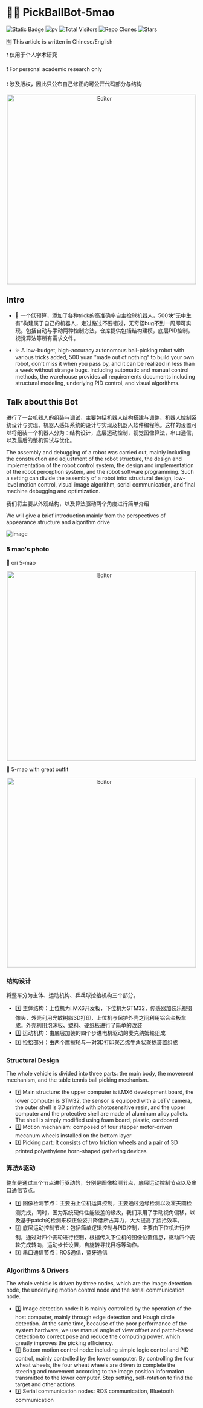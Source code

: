 # 🌈🔥 PickBallBot-5mao
![Static Badge](https://img.shields.io/badge/Robot-Design-blue)
![pv](https://pageview.vercel.app/?github_user=WangJingyao07/PickBallBot-5mao)
![Total Visitors](https://img.shields.io/badge/Total_Visitors-512-blue)
![Repo Clones](https://img.shields.io/badge/Clones-56-blue)
![Stars](https://img.shields.io/github/stars/WangJingyao07/PickBallBot-5mao)

🈶 This article is written in Chinese/English

❗ 仅用于个人学术研究

❗ For personal academic research only

❗ 涉及版权，因此只公布自己修正的可公开代码部分与结构

<div align="center">
	<img src="https://github.com/WangJingyao07/PickBallBot-5mao/assets/45681444/3a65b772-883a-44cd-ac88-9217ce060105" alt="Editor" width="500">
</div>

## Intro
- 🎉 一个低预算，添加了各种trick的高准确率自主捡球机器人，500块“无中生有”构建属于自己的机器人，走过路过不要错过，无奇怪bug不到一周即可实现。包括自动与手动两种控制方法，仓库提供包括结构建模，底层PID控制，视觉算法等所有需求文件。

- ✨ A low-budget, high-accuracy autonomous ball-picking robot with various tricks added, 500 yuan "made out of nothing" to build your own robot, don't miss it when you pass by, and it can be realized in less than a week without strange bugs. Including automatic and manual control methods, the warehouse provides all requirements documents including structural modeling, underlying PID control, and visual algorithms.

## Talk about this Bot
进行了一台机器人的组装与调试，主要包括机器人结构搭建与调整、机器人控制系统设计与实现、机器人感知系统的设计与实现及机器人软件编程等。这样的设置可以将组装一个机器人分为：结构设计，底层运动控制，视觉图像算法，串口通信，以及最后的整机调试与优化。

The assembly and debugging of a robot was carried out, mainly including the construction and adjustment of the robot structure, the design and implementation of the robot control system, the design and implementation of the robot perception system, and the robot software programming. Such a setting can divide the assembly of a robot into: structural design, low-level motion control, visual image algorithm, serial communication, and final machine debugging and optimization.

我们将主要从外观结构，以及算法驱动两个角度进行简单介绍

We will give a brief introduction mainly from the perspectives of appearance structure and algorithm drive

![image](https://github.com/WangJingyao07/PickBallBot-5mao/assets/45681444/7e14666f-4e5e-40fc-8703-0f29a916748e)

### 5 mao's photo

🛴 ori 5-mao
<div align="center">
	<img src="https://github.com/WangJingyao07/PickBallBot-5mao/assets/45681444/3a65b772-883a-44cd-ac88-9217ce060105" alt="Editor" width="500">
</div>

🚗 5-mao with great outfit
<div align="center">
	<img src="https://github.com/WangJingyao07/PickBallBot-5mao/assets/45681444/ceeebe44-9a9c-4933-ac78-432db8026802" alt="Editor" width="500">
</div>

### 结构设计

将整车分为主体、运动机构、乒乓球捡拾机构三个部分。

- 1️⃣ 主体结构：上位机为i.MX6开发板，下位机为STM32，传感器加装乐视摄像头，外壳利用光敏树脂3D打印，上位机与保护外壳之间利用铝合金板车成。外壳利用泡沫板、塑料、硬纸板进行了简单的改装
- 2️⃣ 运动机构：由底层加装的四个步进电机驱动的麦克纳姆轮组成
- 3️⃣ 捡拾部分：由两个摩擦轮与一对3D打印聚乙烯牛角状聚拢装置组成

### Structural Design

The whole vehicle is divided into three parts: the main body, the movement mechanism, and the table tennis ball picking mechanism.

- 1️⃣ Main structure: the upper computer is i.MX6 development board, the lower computer is STM32, the sensor is equipped with a LeTV camera, the outer shell is 3D printed with photosensitive resin, and the upper computer and the protective shell are made of aluminum alloy pallets. The shell is simply modified using foam board, plastic, cardboard
- 2️⃣ Motion mechanism: composed of four stepper motor-driven mecanum wheels installed on the bottom layer
- 3️⃣ Picking part: It consists of two friction wheels and a pair of 3D printed polyethylene horn-shaped gathering devices



### 算法&驱动

整车是通过三个节点进行驱动的，分别是图像检测节点，底层运动控制节点以及串口通信节点。

- 1️⃣ 图像检测节点：主要由上位机运算控制，主要通过边缘检测以及霍夫圆检测完成，同时，因为系统硬件性能较差的缘故，我们采用了手动视角偏移，以及基于patch的检测来校正位姿并降低所占算力，大大提高了捡拾效率。
- 2️⃣ 底层运动控制节点：包括简单逻辑控制与PID控制，主要由下位机进行控制，通过对四个麦轮进行控制，根据传入下位机的图像位置信息，驱动四个麦轮完成转向，运动步长设置，自旋转寻找目标等动作。
- 3️⃣ 串口通信节点：ROS通信，蓝牙通信

### Algorithms & Drivers

The whole vehicle is driven by three nodes, which are the image detection node, the underlying motion control node and the serial communication node.

- 1️⃣ Image detection node: It is mainly controlled by the operation of the host computer, mainly through edge detection and Hough circle detection. At the same time, because of the poor performance of the system hardware, we use manual angle of view offset and patch-based detection to correct pose and reduce the computing power, which greatly improves the picking efficiency.
- 2️⃣ Bottom motion control node: including simple logic control and PID control, mainly controlled by the lower computer. By controlling the four wheat wheels, the four wheat wheels are driven to complete the steering and movement according to the image position information transmitted to the lower computer. Step setting, self-rotation to find the target and other actions.
- 3️⃣ Serial communication nodes: ROS communication, Bluetooth communication

